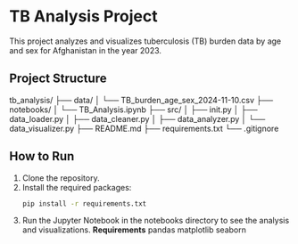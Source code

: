 # TB Analysis Project

This project analyzes and visualizes tuberculosis (TB) burden data by age and sex for Afghanistan in the year 2023.

## Project Structure

tb_analysis/ ├── data/ │ └── TB_burden_age_sex_2024-11-10.csv ├── notebooks/ │ └── TB_Analysis.ipynb ├── src/ │ ├── init.py │ ├── data_loader.py │ ├── data_cleaner.py │ ├── data_analyzer.py │ └── data_visualizer.py ├── README.md ├── requirements.txt └── .gitignore


## How to Run

1. Clone the repository.
2. Install the required packages:
   ```sh
   pip install -r requirements.txt

3. Run the Jupyter Notebook in the notebooks directory to see the analysis and visualizations.
**Requirements**
pandas
matplotlib
seaborn